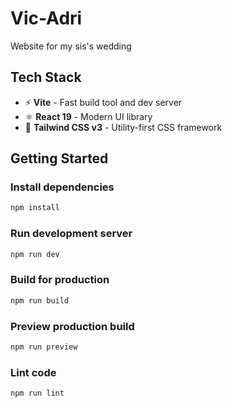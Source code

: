 # Vic-Adri
Website for my sis's wedding

## Tech Stack
- ⚡️ **Vite** - Fast build tool and dev server
- ⚛️ **React 19** - Modern UI library
- 🎨 **Tailwind CSS v3** - Utility-first CSS framework

## Getting Started

### Install dependencies
```bash
npm install
```

### Run development server
```bash
npm run dev
```

### Build for production
```bash
npm run build
```

### Preview production build
```bash
npm run preview
```

### Lint code
```bash
npm run lint
```
